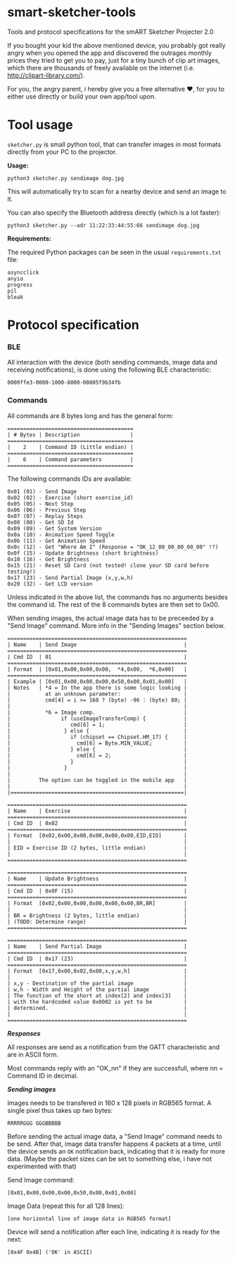 # smart-sketcher-tools
Tools and protocol specifications for the smART Sketcher Projecter 2.0

If you bought your kid the above mentioned device, you probably got really angry when you opened the app and discovered the outrages monthly prices they tried to get you to pay, just for a tiny bunch of clip art images, which there are thousands of freely available on the internet (i.e. http://clipart-library.com/).

For you, the angry parent, i hereby give you a free alternative ❤️, for you to either use directly or build your own app/tool upon.

# Tool usage

`sketcher.py` is small python tool, that can transfer images in most formats directly from your PC to the projector.

**Usage:**

`python3 sketcher.py sendimage dog.jpg`

This will automatically try to scan for a nearby device and send an image to it.

You can also specify the Bluetooth address directly (which is a lot faster):

`python3 sketcher.py --adr 11:22:33:44:55:66 sendimage dog.jpg`

**Requirements:**

The required Python packages can be seen in the usual `requirements.txt` file:

```
asyncclick
anyio
progress
pil
bleak
```

# Protocol specification

### BLE

All interaction with the device (both sending commands, image data and receiving notifications), is done using the following BLE characteristic:

```0000ffe3-0000-1000-8000-00805f9b34fb```


### Commands

All commands are 8 bytes long and has the general form:

```
========================================
| # Bytes | Description                |
========================================
|    2    | Command ID (Little endian) |
========================================
|    6    | Command parameters         |
========================================
```

The following commands IDs are available:

```
0x01 (01) - Send Image
0x02 (02) - Exercise (short exercise_id)
0x05 (05) - Next Step
0x06 (06) - Previous Step
0x07 (07) - Replay Steps
0x08 (08) - Get SD Id
0x09 (09) - Get System Version
0x0a (10) - Animation Speed Toggle
0x0b (11) - Get Animation Speed
0x0c (12) - Get "Where Am I" (Response = "OK_12_00_00_00_00_00" !?)
0x0f (15) - Update Brightness (short brightness)
0x10 (16) - Get Brightness
0x15 (21) - Reset SD Card (not tested! clone your SD card before testing!)
0x17 (23) - Send Partial Image (x,y,w,h)
0x20 (32) - Get LCD version
```

Unless indicated in the above list, the commands has no arguments besides the command id. The rest of the 8 commands bytes are then set to 0x00.

When sending images, the actual image data has to be preceeded by a "Send Image" command. More info in the "Sending Images" section below.

```
=========================================================
| Name    | Send Image                                  |
=========================================================
| Cmd ID  | 01                                          |
=========================================================
| Format  | [0x01,0x00,0x00,0x00,  *4,0x00,  *6,0x00]   |     
=========================================================
| Example | [0x01,0x00,0x00,0x00,0x50,0x00,0x01,0x00]   |
| Notes   | *4 = In the app there is some logic looking |
|           at an unknown parameter:                    |
|           cmd[4] = i >= 160 ? (byte) -96 : (byte) 80; |
|                                                       |
|           *6 = Image comp.                            |
|                if (useImageTransferComp) {            |
|                   cmd[6] = 1;                         |
|                 } else {                              |
|                   if (chipset == Chipset.HM_17) {     |
|                     cmd[6] = Byte.MIN_VALUE;          |
|                   } else {                            |
|                     cmd[6] = 2;                       |
|                   }                                   |
|                 }                                     |
|                                                       |
|         The option can be toggled in the mobile app   |
|                                                       |
|=======================================================|

=========================================================
| Name    | Exercise                                    |
=========================================================
| Cmd ID  | 0x02                                        |
=========================================================
| Format  [0x02,0x00,0x00,0x00,0x00,0x00,EID,EID]       |
|                                                       |
| EID = Exercise ID (2 bytes, little endian)            |
|                                                       |
=========================================================

=========================================================
| Name    | Update Brightness                           |
=========================================================
| Cmd ID  | 0x0F (15)                                   |
=========================================================
| Format  [0x02,0x00,0x00,0x00,0x00,0x00,BR,BR]         |
|                                                       |
| BR = Brightness (2 bytes, little endian)              |
| (TODO: Determine range)                               |
=========================================================

=========================================================
| Name    | Send Partial Image                          |
=========================================================
| Cmd ID  | 0x17 (23)                                   |
=========================================================
| Format  [0x17,0x00,0x02,0x00,x,y,w,h]                 |
|                                                       |
| x,y - Destination of the partial image                |
| w,h - Width and Height of the partial image           |
| The function of the short at index[2] and index[3]    |
| with the hardcoded value 0x0002 is yet to be          |
| determined.                                           |
|                                                       |
=========================================================

```


***Responses***

All responses are send as a notification from the GATT characteristic and are in ASCII form. 

Most commands reply with an "OK_nn" if they are successfull, where nn = Command ID in decimal.

***Sending images***

Images needs to be transfered in 160 x 128 pixels in RGB565 format. A single pixel thus takes up two bytes:

```RRRRRGGG GGGBBBBB```

Before sending the actual image data, a "Send Image" command needs to be send. After that, image data transfer happens 4 packets at a time, until the device sends an `OK` notification back, indicating that it is ready for more data. (Maybe the packet sizes can be set to something else, i have not experimented with that)


Send Image command:
```
[0x01,0x00,0x00,0x00,0x50,0x00,0x01,0x00]
```

Image Data (repeat this for all 128 lines):
```
[one horizontal line of image data in RGB565 format]
```

Device will send a notification after each line, indicating it is ready for the next:
```
[0x4F 0x4B] ('OK' in ASCII)
```

